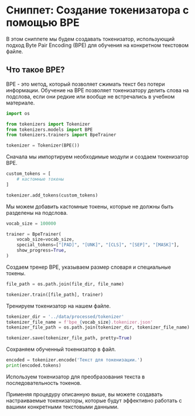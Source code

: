 # Сниппет: Создание токенизатора с помощью BPE
В этом сниппете мы будем создавать токенизатор, использующий подход Byte Pair Encoding (BPE) для обучения на конкретном текстовом файле. 

## Что такое BPE?
BPE - это метод, который позволяет сжимать текст без потери информации. Обучение на BPE позволяет токенизатору делить слова на подслова, если они редкие или вообще не встречались в учебном материале.

```python
import os

from tokenizers import Tokenizer
from tokenizers.models import BPE
from tokenizers.trainers import BpeTrainer

tokenizer = Tokenizer(BPE())
```

Сначала мы импортируем необходимые модули и создаем токенизатор BPE.

```python
custom_tokens = [
    # кастомные токены
]

tokenizer.add_tokens(custom_tokens)
```

Мы можем добавить кастомные токены, которые не должны быть разделены на подслова.

```python
vocab_size = 100000

trainer = BpeTrainer(
    vocab_size=vocab_size,
    special_tokens=["[PAD]", "[UNK]", "[CLS]", "[SEP]", "[MASK]"],
    show_progress=True,
)
```

Создаем тренер BPE, указываем размер словаря и специальные токены. 

```python
file_path = os.path.join(file_dir, file_name)

tokenizer.train([file_path], trainer)
```

Тренируем токенизатор на нашем файле.

```python
tokenizer_dir = '../data/processed/tokenizer'
tokenizer_file_name = f'bpe_{vocab_size}.tokenizer.json'
tokenizer_file_path = os.path.join(tokenizer_dir, tokenizer_file_name)

tokenizer.save(tokenizer_file_path, pretty=True)
```

Сохраняем обученный токенизатор в файл.

```python
encoded = tokenizer.encode('Текст для токенизации.')
print(encoded.tokens)
```

Используем токенизатор для преобразования текста в последовательность токенов.

Применяя процедуру описанную выше, вы можете создавать настраиваемые токенизаторы, которые будут эффективно работать с вашими конкретными текстовыми данными.